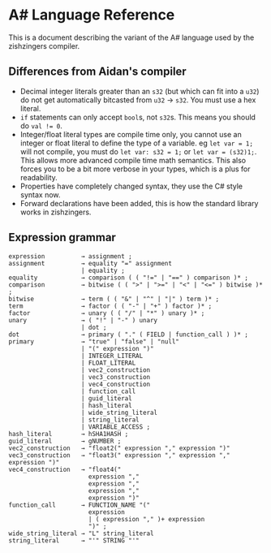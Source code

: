 # A# Language Reference

This is a document describing the variant of the A# language used by the zishzingers compiler.

## Differences from Aidan's compiler

- Decimal integer literals greater than an `s32` (but which can fit into a `u32`) do not get automatically bitcasted from `u32` -> `s32`. You must use a hex literal.
- `if` statements can only accept `bool`s, not `s32`s. This means you should do `val != 0`.
- Integer/float literal types are compile time only, you cannot use an integer or float literal to define the type of a variable. eg `let var = 1;` will not compile, you must do `let var: s32 = 1;` or `let var = (s32)1;`. This allows more advanced compile time math semantics. This also forces you to be a bit more verbose in your types, which is a plus for readability.
- Properties have completely changed syntax, they use the C# style syntax now.
- Forward declarations have been added, this is how the standard library works in zishzingers.

## Expression grammar

```
expression          → assignment ;
assignment          → equality "=" assignment
                    | equality ;
equality            → comparison ( ( "!=" | "==" ) comparison )* ;
comparison          → bitwise ( ( ">" | ">=" | "<" | "<=" ) bitwise )* ;
bitwise             → term ( ( "&" | "^" | "|" ) term )* ;
term                → factor ( ( "-" | "+" ) factor )* ;
factor              → unary ( ( "/" | "*" ) unary )* ;
unary               → ( "!" | "-" ) unary
                    | dot ;
dot                 → primary ( "." ( FIELD | function_call ) )* ;
primary             → "true" | "false" | "null"
                    | "(" expression ")"
                    | INTEGER_LITERAL
                    | FLOAT_LITERAL
                    | vec2_construction
                    | vec3_construction
                    | vec4_construction
                    | function_call 
                    | guid_literal
                    | hash_literal
                    | wide_string_literal
                    | string_literal
                    | VARIABLE_ACCESS ;
hash_literal        → hSHA1HASH ;
guid_literal        → gNUMBER ;
vec2_construction   → "float2(" expression "," expression ")"
vec3_construction   → "float3(" expression "," expression "," expression ")"
vec4_construction   → "float4(" 
                      expression "," 
                      expression "," 
                      expression "," 
                      expression ")"
function_call       → FUNCTION_NAME "(" 
                      expression
                      | ( expression "," )+ expression
                      ")" ;
wide_string_literal → "L" string_literal
string_literal      → "'" STRING "'"
```
